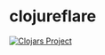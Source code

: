 # clojureflare

[![Clojars Project](https://img.shields.io/clojars/v/org.clojars.sauercrowd/clojureflare.svg)](https://clojars.org/org.clojars.sauercrowd/clojureflare)

